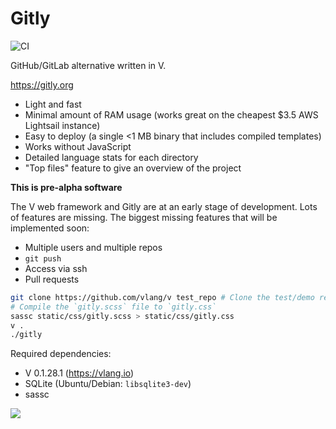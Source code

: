 # Gitly
![CI](https://github.com/vlang/gitly/workflows/CI/badge.svg?branch=master)

GitHub/GitLab alternative written in V.


https://gitly.org

- Light and fast
- Minimal amount of RAM usage (works great on the cheapest $3.5 AWS Lightsail instance)
- Easy to deploy (a single <1 MB binary that includes compiled templates)
- Works without JavaScript
- Detailed language stats for each directory
- "Top files" feature to give an overview of the project

**This is pre-alpha software**

The V web framework and Gitly are at an early stage of development. Lots of features are missing.
The biggest missing features that will be implemented soon:

- Multiple users and multiple repos
- `git push`
- Access via ssh
- Pull requests


```sh
git clone https://github.com/vlang/v test_repo # Clone the test/demo repo
# Compile the `gitly.scss` file to `gitly.css`
sassc static/css/gitly.scss > static/css/gitly.css
v .
./gitly
```
Required dependencies:
* V 0.1.28.1 (https://vlang.io)
* SQLite (Ubuntu/Debian: `libsqlite3-dev`)
* sassc

![](https://user-images.githubusercontent.com/687996/85933714-b195fe80-b8da-11ea-9ddd-09cadc2103e4.png)



